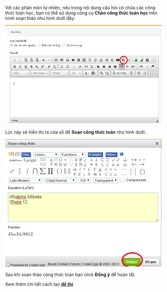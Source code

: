 Với các phân môn tự nhiên, nếu trong nội dung câu hỏi có chứa các công thức toán học, bạn có thể sử dụng công cụ **Chèn công thức toán học** trên trình soạn thảo như hình dưới đây:

 ![](../images/test/cong-thuc-toan-1.png)

Lúc này sẽ hiển thị ra cửa sổ để **Soạn công thức toán** như hình dưới:

![](../images/test/cong-thuc-toan-2.png)

Sau khi soạn thảo công thức toán bạn click  **Đồng ý** để hoàn tất. 

Xem thêm chi tiết cách tạo [**đề thi**](/de-thi/)
